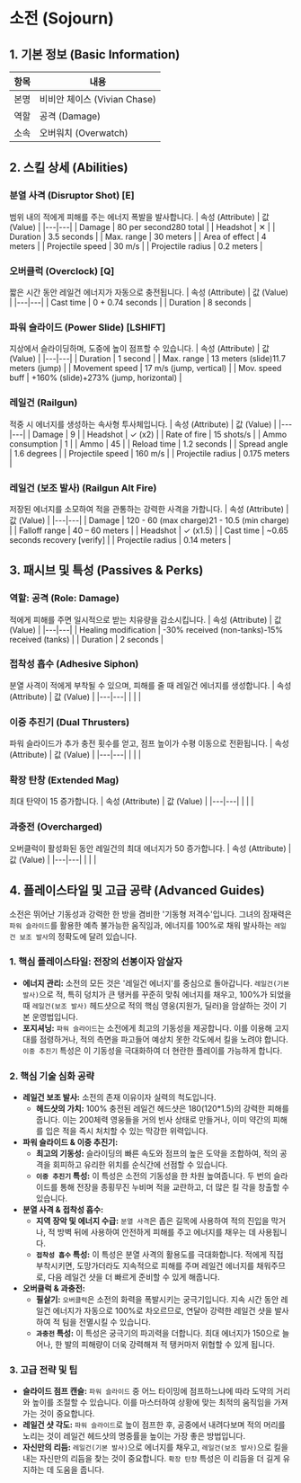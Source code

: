 # 소전 (Sojourn)

## 1. 기본 정보 (Basic Information)

| 항목 | 내용                         |
| ---- | ---------------------------- |
| 본명 | 비비안 체이스 (Vivian Chase) |
| 역할 | 공격 (Damage)                |
| 소속 | 오버워치 (Overwatch)         |

## 2. 스킬 상세 (Abilities)

### 분열 사격 (Disruptor Shot) [E]

범위 내의 적에게 피해를 주는 에너지 폭발을 발사합니다.
| 속성 (Attribute) | 값 (Value) |
|---|---|
| Damage | 80 per second280 total |
| Headshot | ✕ |
| Duration | 3.5 seconds |
| Max. range | 30 meters |
| Area of effect | 4 meters |
| Projectile speed | 30 m/s |
| Projectile radius | 0.2 meters |

### 오버클럭 (Overclock) [Q]

짧은 시간 동안 레일건 에너지가 자동으로 충전됩니다.
| 속성 (Attribute) | 값 (Value) |
|---|---|
| Cast time | 0 + 0.74 seconds |
| Duration | 8 seconds |

### 파워 슬라이드 (Power Slide) [LSHIFT]

지상에서 슬라이딩하며, 도중에 높이 점프할 수 있습니다.
| 속성 (Attribute) | 값 (Value) |
|---|---|
| Duration | 1 second |
| Max. range | 13 meters (slide)11.7 meters (jump) |
| Movement speed | 17 m/s (jump, vertical) |
| Mov. speed buff | +160% (slide)+273% (jump, horizontal) |

### 레일건 (Railgun)

적중 시 에너지를 생성하는 속사형 투사체입니다.
| 속성 (Attribute) | 값 (Value) |
|---|---|
| Damage | 9 |
| Headshot | ✓ (x2) |
| Rate of fire | 15 shots/s |
| Ammo consumption | 1 |
| Ammo | 45 |
| Reload time | 1.2 seconds |
| Spread angle | 1.6 degrees |
| Projectile speed | 160 m/s |
| Projectile radius | 0.175 meters |

### 레일건 (보조 발사) (Railgun Alt Fire)

저장된 에너지를 소모하여 적을 관통하는 강력한 사격을 가합니다.
| 속성 (Attribute) | 값 (Value) |
|---|---|
| Damage | 120 - 60 (max charge)21 - 10.5 (min charge) |
| Falloff range | 40 – 60 meters |
| Headshot | ✓ (x1.5) |
| Cast time | ~0.65 seconds recovery [verify] |
| Projectile radius | 0.14 meters |

## 3. 패시브 및 특성 (Passives & Perks)

### 역할: 공격 (Role: Damage)

적에게 피해를 주면 일시적으로 받는 치유량을 감소시킵니다.
| 속성 (Attribute) | 값 (Value) |
|---|---|
| Healing modification | -30% received (non-tanks)-15% received (tanks) |
| Duration | 2 seconds |

### 접착성 흡수 (Adhesive Siphon)

분열 사격이 적에게 부착될 수 있으며, 피해를 줄 때 레일건 에너지를 생성합니다.
| 속성 (Attribute) | 값 (Value) |
|---|---|
| | |

### 이중 추진기 (Dual Thrusters)

파워 슬라이드가 추가 충전 횟수를 얻고, 점프 높이가 수평 이동으로 전환됩니다.
| 속성 (Attribute) | 값 (Value) |
|---|---|
| | |

### 확장 탄창 (Extended Mag)

최대 탄약이 15 증가합니다.
| 속성 (Attribute) | 값 (Value) |
|---|---|
| | |

### 과충전 (Overcharged)

오버클럭이 활성화된 동안 레일건의 최대 에너지가 50 증가합니다.
| 속성 (Attribute) | 값 (Value) |
|---|---|
| | |

## 4. 플레이스타일 및 고급 공략 (Advanced Guides)

소전은 뛰어난 기동성과 강력한 한 방을 겸비한 '기동형 저격수'입니다. 그녀의 잠재력은 `파워 슬라이드`를 활용한 예측 불가능한 움직임과, 에너지를 100%로 채워 발사하는 `레일건 보조 발사`의 정확도에 달려 있습니다.

### **1. 핵심 플레이스타일: 전장의 선봉이자 암살자**

- **에너지 관리:** 소전의 모든 것은 '레일건 에너지'를 중심으로 돌아갑니다. `레일건(기본 발사)`으로 적, 특히 덩치가 큰 탱커를 꾸준히 맞춰 에너지를 채우고, 100%가 되었을 때 `레일건(보조 발사)` 헤드샷으로 적의 핵심 영웅(지원가, 딜러)을 암살하는 것이 기본 운영법입니다.
- **포지셔닝:** `파워 슬라이드`는 소전에게 최고의 기동성을 제공합니다. 이를 이용해 고지대를 점령하거나, 적의 측면을 파고들어 예상치 못한 각도에서 킬을 노려야 합니다. `이중 추진기` 특성은 이 기동성을 극대화하여 더 현란한 플레이를 가능하게 합니다.

### **2. 핵심 기술 심화 공략**

- **레일건 보조 발사:** 소전의 존재 이유이자 실력의 척도입니다.
  - **헤드샷의 가치:** 100% 충전된 레일건 헤드샷은 180(120\*1.5)의 강력한 피해를 줍니다. 이는 200체력 영웅들을 거의 빈사 상태로 만들거나, 이미 약간의 피해를 입은 적을 즉시 처치할 수 있는 막강한 위력입니다.
- **파워 슬라이드 & 이중 추진기:**
  - **최고의 기동성:** 슬라이딩의 빠른 속도와 점프의 높은 도약을 조합하여, 적의 공격을 회피하고 유리한 위치를 순식간에 선점할 수 있습니다.
  - **`이중 추진기` 특성:** 이 특성은 소전의 기동성을 한 차원 높여줍니다. 두 번의 슬라이드를 통해 전장을 종횡무진 누비며 적을 교란하고, 더 많은 킬 각을 창출할 수 있습니다.
- **분열 사격 & 접착성 흡수:**
  - **지역 장악 및 에너지 수급:** `분열 사격`은 좁은 길목에 사용하여 적의 진입을 막거나, 적 방벽 뒤에 사용하여 안전하게 피해를 주고 에너지를 채우는 데 사용됩니다.
  - **`접착성 흡수` 특성:** 이 특성은 분열 사격의 활용도를 극대화합니다. 적에게 직접 부착시키면, 도망가더라도 지속적으로 피해를 주며 레일건 에너지를 채워주므로, 다음 레일건 샷을 더 빠르게 준비할 수 있게 해줍니다.
- **오버클럭 & 과충전:**
  - **필살기:** `오버클럭`은 소전의 화력을 폭발시키는 궁극기입니다. 지속 시간 동안 레일건 에너지가 자동으로 100%로 차오르므로, 연달아 강력한 레일건 샷을 발사하여 적 팀을 전멸시킬 수 있습니다.
  - **`과충전` 특성:** 이 특성은 궁극기의 파괴력을 더합니다. 최대 에너지가 150으로 늘어나, 한 발의 피해량이 더욱 강력해져 적 탱커마저 위협할 수 있게 됩니다.

### **3. 고급 전략 및 팁**

- **슬라이드 점프 캔슬:** `파워 슬라이드` 중 어느 타이밍에 점프하느냐에 따라 도약의 거리와 높이를 조절할 수 있습니다. 이를 마스터하여 상황에 맞는 최적의 움직임을 가져가는 것이 중요합니다.
- **레일건 샷 각도:** `파워 슬라이드`로 높이 점프한 후, 공중에서 내려다보며 적의 머리를 노리는 것이 레일건 헤드샷의 명중률을 높이는 가장 좋은 방법입니다.
- **자신만의 리듬:** `레일건(기본 발사)`으로 에너지를 채우고, `레일건(보조 발사)`으로 킬을 내는 자신만의 리듬을 찾는 것이 중요합니다. `확장 탄창` 특성은 이 리듬을 더 길게 유지하는 데 도움을 줍니다.
